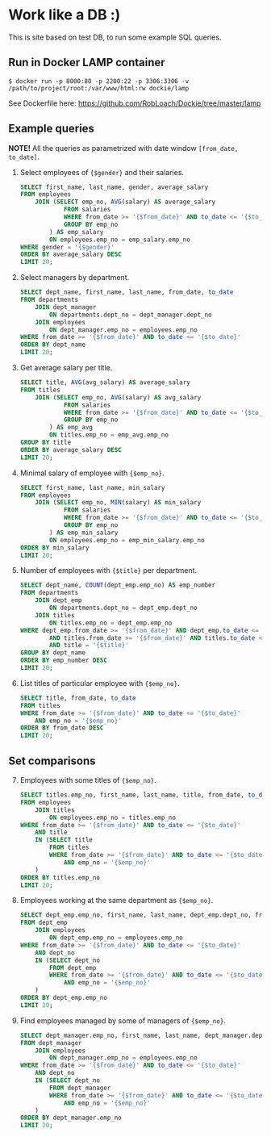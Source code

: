 # Work like a DB :)
This is site based on test DB, to run some example SQL queries.

## Run in Docker LAMP container
```shell
$ docker run -p 8000:80 -p 2200:22 -p 3306:3306 -v /path/to/project/root:/var/www/html:rw dockie/lamp
```

See Dockerfile here: https://github.com/RobLoach/Dockie/tree/master/lamp

## Example queries

**NOTE!** All the queries as parametrized with date window `[from_date, to_date]`.

1. Select employees of `{$gender}` and their salaries.

	```sql
	SELECT first_name, last_name, gender, average_salary
	FROM employees
		JOIN (SELECT emp_no, AVG(salary) AS average_salary
				FROM salaries
				WHERE from_date >= '{$from_date}' AND to_date <= '{$to_date}'
				GROUP BY emp_no
			) AS emp_salary
			ON employees.emp_no = emp_salary.emp_no
	WHERE gender = '{$gender}'
	ORDER BY average_salary DESC
	LIMIT 20;
	```

2. Select managers by department.

	```sql
	SELECT dept_name, first_name, last_name, from_date, to_date
	FROM departments
		JOIN dept_manager
			ON departments.dept_no = dept_manager.dept_no
		JOIN employees
			ON dept_manager.emp_no = employees.emp_no
	WHERE from_date >= '{$from_date}' AND to_date <= '{$to_date}'
	ORDER BY dept_name
	LIMIT 20;
	```

3. Get average salary per title.

	```sql
	SELECT title, AVG(avg_salary) AS average_salary
	FROM titles
		JOIN (SELECT emp_no, AVG(salary) AS avg_salary
				FROM salaries
				WHERE from_date >= '{$from_date}' AND to_date <= '{$to_date}'
				GROUP BY emp_no
			) AS emp_avg
			ON titles.emp_no = emp_avg.emp_no
	GROUP BY title
	ORDER BY average_salary DESC
	LIMIT 20;
	```

4. Minimal salary of employee with `{$emp_no}`.

	```sql
	SELECT first_name, last_name, min_salary
	FROM employees
		JOIN (SELECT emp_no, MIN(salary) AS min_salary
				FROM salaries
				WHERE from_date >= '{$from_date}' AND to_date <= '{$to_date}'
				GROUP BY emp_no
			) AS emp_min_salary
			ON employees.emp_no = emp_min_salary.emp_no
	ORDER BY min_salary
	LIMIT 20;
	```

5. Number of employees with `{$title}` per department.

	```sql
	SELECT dept_name, COUNT(dept_emp.emp_no) AS emp_number
	FROM departments
		JOIN dept_emp
			ON departments.dept_no = dept_emp.dept_no
		JOIN titles
			ON titles.emp_no = dept_emp.emp_no
	WHERE dept_emp.from_date >= '{$from_date}' AND dept_emp.to_date <= '{$to_date}'
			AND titles.from_date >= '{$from_date}' AND titles.to_date <= '{$to_date}'
			AND title = '{$title}'
	GROUP BY dept_name
	ORDER BY emp_number DESC
	LIMIT 20;
	```
6. List titles of particular employee with `{$emp_no}`.

	```sql
	SELECT title, from_date, to_date
	FROM titles
	WHERE from_date >= '{$from_date}' AND to_date <= '{$to_date}'
		AND emp_no = '{$emp_no}'
	ORDER BY from_date DESC
	LIMIT 20;
	```

## Set comparisons

7. Employees with some titles of `{$emp_no}`.

	```sql
	SELECT titles.emp_no, first_name, last_name, title, from_date, to_date
	FROM employees
		JOIN titles
			ON employees.emp_no = titles.emp_no
	WHERE from_date >= '{$from_date}' AND to_date <= '{$to_date}'
		AND title
		IN (SELECT title
			FROM titles
			WHERE from_date >= '{$from_date}' AND to_date <= '{$to_date}'
				AND emp_no = '{$emp_no}'
		)
	ORDER BY titles.emp_no
	LIMIT 20;
	```

8. Employees working at the same department as `{$emp_no}`.

	```sql
	SELECT dept_emp.emp_no, first_name, last_name, dept_emp.dept_no, from_date, to_date
	FROM dept_emp
		JOIN employees
			ON dept_emp.emp_no = employees.emp_no
	WHERE from_date >= '{$from_date}' AND to_date <= '{$to_date}'
		AND dept_no 
		IN (SELECT dept_no
			FROM dept_emp
			WHERE from_date >= '{$from_date}' AND to_date <= '{$to_date}'
				AND emp_no = '{$emp_no}'
		)
	ORDER BY dept_emp.emp_no
	LIMIT 20;
	```

9. Find employees managed by some of managers of `{$emp_no}`.

	```sql
	SELECT dept_manager.emp_no, first_name, last_name, dept_manager.dept_no, from_date, to_date
	FROM dept_manager
		JOIN employees
			ON dept_manager.emp_no = employees.emp_no
	WHERE from_date >= '{$from_date}' AND to_date <= '{$to_date}'
		AND dept_no 
		IN (SELECT dept_no
			FROM dept_manager
			WHERE from_date >= '{$from_date}' AND to_date <= '{$to_date}'
				AND emp_no = '{$emp_no}'
		)
	ORDER BY dept_manager.emp_no
	LIMIT 20;
	```
